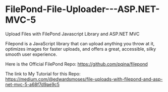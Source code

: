 # FilePond-File-Uploader---ASP.NET-MVC-5

Upload Files with FilePond Javascript Library and ASP.NET MVC 

Filepond is a JavaScript library that can upload anything you throw at it, optimizes images for faster uploads, and offers a great, accessible, silky smooth user experience.



Here is the Official FilePond Repo: https://github.com/pqina/filepond


The link to My Tutorial for this Repo:
https://medium.com/@edwardsmoses/file-uploads-with-filepond-and-asp-net-mvc-5-a68f7d9ae9c5
